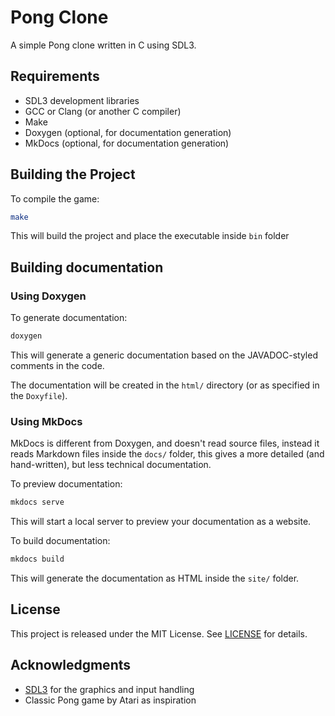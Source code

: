 # Pong Clone
A simple Pong clone written in C using SDL3.

## Requirements
- SDL3 development libraries
- GCC or Clang (or another C compiler)
- Make
- Doxygen (optional, for documentation generation)
- MkDocs (optional, for documentation generation)

## Building the Project
To compile the game:

```bash
make
```

This will build the project and place the executable inside `bin` folder

## Building documentation
### Using Doxygen
To generate documentation:

```bash
doxygen
```

This will generate a generic documentation based on the JAVADOC-styled comments in the code.

The documentation will be created in the `html/` directory (or as specified in the `Doxyfile`).

### Using MkDocs
MkDocs is different from Doxygen, and doesn't read source files, instead it reads Markdown files inside the `docs/` folder, this gives a more detailed (and hand-written), but less technical documentation.

To preview documentation:

```bash
mkdocs serve
```

This will start a local server to preview your documentation as a website.

To build documentation:

```bash
mkdocs build
```

This will generate the documentation as HTML inside the `site/` folder.


## License
This project is released under the MIT License. See [LICENSE](LICENSE) for details.

## Acknowledgments
- [SDL3](https://github.com/libsdl-org/SDL) for the graphics and input handling
- Classic Pong game by Atari as inspiration
